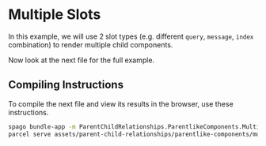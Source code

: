 # Multiple Slots

In this example, we will use 2 slot types (e.g. different `query`, `message`, `index` combination) to render multiple child components.

Now look at the next file for the full example.

## Compiling Instructions

To compile the next file and view its results in the browser, use these instructions.

```bash
spago bundle-app -m ParentChildRelationships.ParentlikeComponents.MultipleChildren.MultipleSlots -t assets/parent-child-relationships/parentlike-components/multiple-children/multi-child-slots.js
parcel serve assets/parent-child-relationships/parentlike-components/multiple-children/multi-child-slots.html -o multi-child-slots--parcelified.html --open
```
